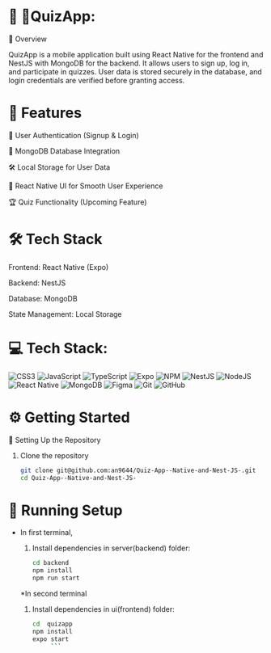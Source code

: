 # 💫 🏅QuizApp:

📝 Overview

QuizApp is a mobile application built using React Native for the frontend and NestJS with MongoDB for the backend. It allows users to sign up, log in, and participate in quizzes. User data is stored securely in the database, and login credentials are verified before granting access.

# 🚀 Features

🔐 User Authentication (Signup & Login)

💾 MongoDB Database Integration

🛠️ Local Storage for User Data

📱 React Native UI for Smooth User Experience

🏆 Quiz Functionality (Upcoming Feature)

# 🛠 Tech Stack

   Frontend: React Native (Expo)
   
   Backend: NestJS
    
   Database: MongoDB
    
   State Management: Local Storage


# 💻 Tech Stack:
![CSS3](https://img.shields.io/badge/css3-%231572B6.svg?style=for-the-badge&logo=css3&logoColor=white) ![JavaScript](https://img.shields.io/badge/javascript-%23323330.svg?style=for-the-badge&logo=javascript&logoColor=%23F7DF1E) ![TypeScript](https://img.shields.io/badge/typescript-%23007ACC.svg?style=for-the-badge&logo=typescript&logoColor=white) ![Expo](https://img.shields.io/badge/expo-1C1E24?style=for-the-badge&logo=expo&logoColor=#D04A37) ![NPM](https://img.shields.io/badge/NPM-%23CB3837.svg?style=for-the-badge&logo=npm&logoColor=white) ![NestJS](https://img.shields.io/badge/nestjs-%23E0234E.svg?style=for-the-badge&logo=nestjs&logoColor=white) ![NodeJS](https://img.shields.io/badge/node.js-6DA55F?style=for-the-badge&logo=node.js&logoColor=white) ![React Native](https://img.shields.io/badge/react_native-%2320232a.svg?style=for-the-badge&logo=react&logoColor=%2361DAFB) ![MongoDB](https://img.shields.io/badge/MongoDB-%234ea94b.svg?style=for-the-badge&logo=mongodb&logoColor=white) ![Figma](https://img.shields.io/badge/figma-%23F24E1E.svg?style=for-the-badge&logo=figma&logoColor=white) ![Git](https://img.shields.io/badge/git-%23F05033.svg?style=for-the-badge&logo=git&logoColor=white) ![GitHub](https://img.shields.io/badge/github-%23121011.svg?style=for-the-badge&logo=github&logoColor=white)

# ⚙️ Getting Started


 🚀 Setting Up the Repository

   1. Clone the repository
      
      ```bash
      git clone git@github.com:an9644/Quiz-App--Native-and-Nest-JS-.git
      cd Quiz-App--Native-and-Nest-JS-
      ```
# 🔧 Running Setup
 
 * In first terminal,
   
   1. Install dependencies in server(backend) folder:
      
      ``` bash
      cd backend
      npm install
      npm run start
       ```    
   *In second terminal
        
   1. Install dependencies in ui(frontend) folder:
      
      ```bash
      cd  quizapp
      npm install
      expo start
           ```      
 

